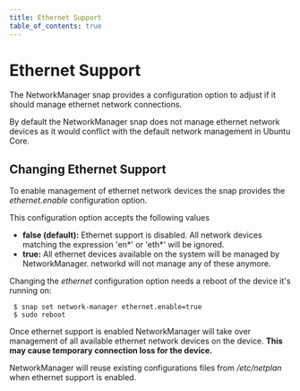 ```yaml
---
title: Ethernet Support
table_of_contents: true
---
```


# Ethernet Support

The NetworkManager snap provides a configuration option to adjust
if it should manage ethernet network connections.

By default the NetworkManager snap does not manage ethernet network
devices as it would conflict with the default network management in
Ubuntu Core.

## Changing Ethernet Support

To enable management of ethernet network devices the snap provides the
*ethernet.enable* configuration option.

This configuration option accepts the following values

 * **false (default):** Ethernet support is disabled. All network
 devices matching the expression 'en*' or 'eth*' will be ignored.
 * **true:** All ethernet devices available on the system will be
 managed by NetworkManager. networkd will not manage any of these
 anymore.

Changing the *ethernet* configuration option needs a reboot of the
device it's running on:

```
 $ snap set network-manager ethernet.enable=true
 $ sudo reboot
```

Once ethernet support is enabled NetworkManager will take over
management of all available ethernet network devices on the device.
**This may cause temporary connection loss for the device.**

NetworkManager will reuse existing configurations files from */etc/netplan*
when ethernet support is enabled.
